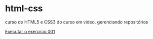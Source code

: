 # html-css
 curso de HTML5 e CSS3 do curso em video.
 gerenciando repositórios

<a href= "https://alexandrepvie.github.io/html-css/exercicios/ex001/index.html">Executar o exercício 001</a>
